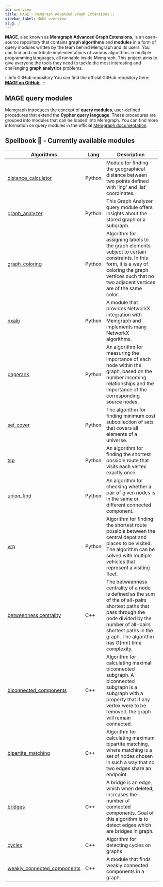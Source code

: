 ```yaml
---
id: overview
title: MAGE - Memgraph Advanced Graph Extensions 🔮
sidebar_label: MAGE overview
slug: /
---
```


**MAGE**, also known as **Memgraph Advanced Graph Extensions**, is an
open-source repository that contains **graph algorithms** and **modules** in a form of query modules
written by the team behind Memgraph and its users. You can find and contribute implementations
of various algorithms in multiple programming languages, all runnable inside
Memgraph. This project aims to give everyone the tools they need to tackle the
most interesting and challenging **graph analytics** problems.

:::info GitHub repository
You can find the official GitHub repository here: **[MAGE on GitHub
](https://github.com/memgraph/mage)**.
:::

## MAGE query modules

Memgraph introduces the concept of **query modules**, user-defined procedures
that extend the **Cypher query language**. These procedures are grouped into
modules that can be loaded into Memgraph. You can find more information on query
modules in the official [Memgraph
documentation](https://docs.memgraph.com/memgraph/database-functionalities/query-modules/built-in-query-modules).

## Spellbook 📖 - Currently available modules

| Algorithms | Lang | Description |
| ---------- | ---- | ----------- |
| [distance_calculator](/mage/query-modules/python/distance-calculator)              | Python | Module for finding the geographical distance between two points defined with 'lng' and 'lat' coordinates. |
| [graph_analyzer](/mage/query-modules/python/graph-analyzer)                        | Python | This Graph Analyzer query module offers insights about the stored graph or a subgraph.                 |
| [graph_coloring](/mage/query-modules/python/graph-coloring)                        | Python | Algorithm for assigning labels to the graph elements subject to certain constraints. In this form, it is a way of coloring the graph vertices such that no two adjacent vertices are of the same color.                              |
| [nxalg](/mage/query-modules/python/nxalg)                                          | Python | A module that provides NetworkX integration with Memgraph and implements many NetworkX algorithms.    |
| [pagerank](/mage/query-modules/python/pagerank)                                    | Python | An algorithm for measuring the importance of each node within the graph, based on the number incoming relationships and the importance of the corresponding source nodes.                                                                |
| [set_cover](/mage/query-modules/python/set-cover)                                  | Python | The algorithm for finding minimum cost subcollection of sets that covers all elements of a universe.    |
| [tsp](/mage/query-modules/python/tsp)                                              | Python | An algorithm for finding the shortest possible route that visits each vertex exactly once.         |
| [union_find](/mage/query-modules/python/union-find)                                              | Python | An algorithm for checking whether a pair of given nodes is in the same or different connected component.         |
| [vrp](/mage/query-modules/python/vrp)                                              | Python | Algorithm for finding the shortest route possible between the central depot and places to be visited. The algorithm can be solved with multiple vehicles that represent a visiting fleet.                                           |
| [betweenness centrality](/mage/query-modules/cpp/betweenness-centrality)           | C++    | The betweenness centrality of a node is defined as the sum of the of all-pairs shortest paths that pass through the node divided by the number of all-pairs shortest paths in the graph. The algorithm has O(nm) time complexity. |
| [biconnected_components](/mage/query-modules/cpp/biconnected-components)           | C++    | Algorithm for calculating maximal biconnected subgraph. A biconnected subgraph is a subgraph with a property that if any vertex were to be removed, the graph will remain connected.                                                     |
| [bipartite_matching](/mage/query-modules/cpp/bipartite-matching)                   | C++    | Algorithm for calculating maximum bipartite matching, where matching is a set of nodes chosen in such a way that no two edges share an endpoint.                                                             |
| [bridges](/mage/query-modules/cpp/bridges)                                         | C++    | A bridge is an edge, which when deleted, increases the number of connected components. Goal of this algorithm is to detect edges which are bridges in graph.                                                                |
| [cycles](/mage/query-modules/cpp/cycles)                                           | C++    | Algorithm for detecting cycles on graphs                                                                |
| [weakly_connected_components](/mage/query-modules/cpp/weakly-connected-components) | C++    | A module that finds weakly connected components in a graph.                                      |
